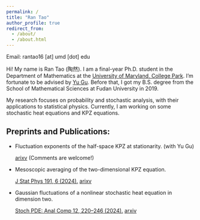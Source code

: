 ```yaml
---
permalink: /
title: "Ran Tao"
author_profile: true
redirect_from: 
  - /about/
  - /about.html
---
```

Email: rantao16 [at] umd [dot] edu

Hi! My name is Ran Tao (陶然). I am a final-year Ph.D. student in the Department of Mathematics at the [University of Maryland, College Park](https://www-math.umd.edu/). I’m fortunate to be advised by [Yu Gu](https://www.math.umd.edu/~ygu7/). Before that, I got my B.S. degree from the School of Mathematical Sciences at Fudan University in 2019.

My research focuses on probability and stochastic analysis, with their applications to statistical physics. Currently, I am working on some stochastic heat equations and KPZ equations. 

Preprints and Publications:
---
* Fluctuation exponents of the half-space KPZ at stationarity. (with Yu Gu)
  
  [arixv](https://arxiv.org/pdf/2410.01653.pdf) (Comments are welcome!)

* Mesoscopic averaging of the two-dimensional KPZ equation.
  
   [J Stat Phys 191, 6 (2024).](https://link.springer.com/article/10.1007/s10955-023-03222-3) [arixv](https://arxiv.org/pdf/2302.06689v3.pdf)
   
* Gaussian fluctuations of a nonlinear stochastic heat equation in dimension two.
  
   [Stoch PDE: Anal Comp 12, 220–246 (2024).](https://link.springer.com/article/10.1007/s40072-022-00282-6) [arxiv](https://arxiv.org/pdf/2204.13866.pdf)
